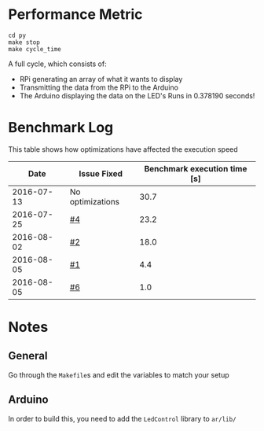 Performance Metric
=======================
```
cd py
make stop
make cycle_time
```
A full cycle, which consists of:
- RPi generating an array of what it wants to display
- Transmitting the data from the RPi to the Arduino
- The Arduino displaying the data on the LED's
Runs in 0.378190 seconds!

Benchmark Log
================
This table shows how optimizations have affected the execution speed

| Date | Issue Fixed | Benchmark execution time [s] |
| --- | --- | --- |
| 2016-07-13 | No optimizations | 30.7 |
| 2016-07-25 | [#4](https://github.com/claytonketner/clockpi/issues/4) | 23.2 |
| 2016-08-02 | [#2](https://github.com/claytonketner/clockpi/issues/2) | 18.0 |
| 2016-08-05 | [#1](https://github.com/claytonketner/clockpi/issues/1) | 4.4  |
| 2016-08-05 | [#6](https://github.com/claytonketner/clockpi/issues/6) | 1.0  |

Notes
==========
General
--------------
Go through the `Makefile`s and edit the variables to match your setup

Arduino
--------------
In order to build this, you need to add the `LedControl` library to `ar/lib/`
